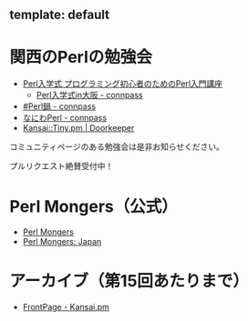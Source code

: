 template: default
---
# 関西のPerlの勉強会

- [Perl入学式 プログラミング初心者のためのPerl入門講座](http://www.perl-entrance.org/)
    - [Perl入学式in大阪 - connpass](https://perl-entrance-osaka.connpass.com/)
- [#Perl鍋 - connpass](https://perlnabe.connpass.com/)
- [なにわPerl - connpass](https://naniwaperl.connpass.com/)
- [Kansai::Tiny.pm | Doorkeeper](https://kansai-tiny.doorkeeper.jp/)

コミュニティページのある勉強会は是非お知らせください。

プルリクエスト絶賛受付中！

# Perl Mongers（公式）

- [Perl Mongers](http://www.pm.org/)
- [Perl Mongers: Japan](http://www.pm.org/groups/japan.html)

# アーカイブ（第15回あたりまで）
- [FrontPage - Kansai.pm](http://perl.jonex.ne.jp/cgi-bin/wiki.cgi)
